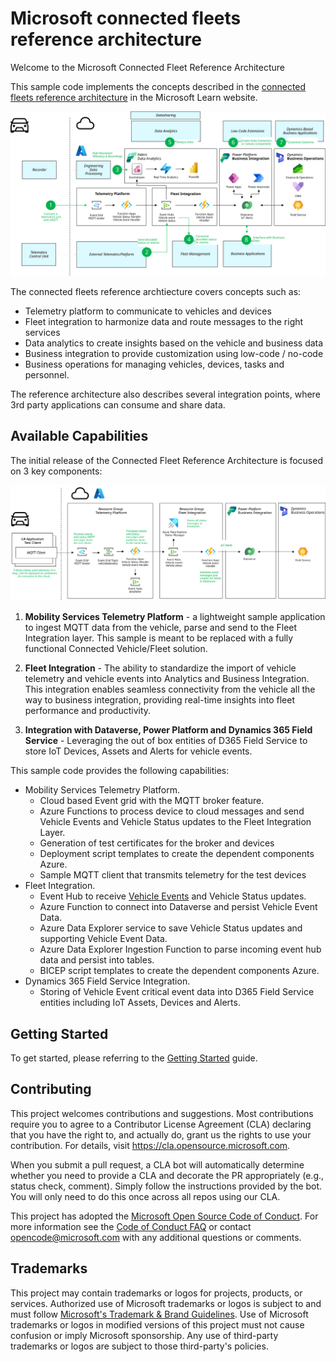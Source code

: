 # Microsoft connected fleets reference architecture

Welcome to the Microsoft Connected Fleet Reference Architecture

This sample code implements the concepts described in the [connected fleets reference architecture](https://learn.microsoft.com/azure/architecture/industries/automotive/automotive-connected-fleets)  in the Microsoft Learn website.

![High Level Architecture](./docs/images/high-level-architecture.svg)

The connected fleets reference archtiecture covers concepts such as:

- Telemetry platform to communicate to vehicles and devices
- Fleet integration to harmonize data and route messages to the right services
- Data analytics to create insights based on the vehicle and business data
- Business integration to provide customization using low-code / no-code
- Business operations for managing vehicles, devices, tasks and personnel.

The reference architecture also describes several integration points, where 3rd party applications can consume and share data.

## Available Capabilities

The initial release of the Connected Fleet Reference Architecture is focused on 3 key components:

![High Level Architecture](./docs/images/capabilities-overview.svg)

1. **Mobility Services Telemetry Platform** - a lightweight sample application to ingest MQTT data from the vehicle, parse and send to the Fleet Integration layer.   This sample is meant to be replaced with a fully functional Connected Vehicle/Fleet solution.

1. **Fleet Integration** - The ability to standardize the import of vehicle telemetry and vehicle events into Analytics and Business Integration. This integration enables seamless connectivity from the vehicle all the way to business integration, providing real-time insights into fleet performance and productivity.

1. **Integration with Dataverse, Power Platform and Dynamics 365 Field Service** - Leveraging the out of box entities of D365 Field Service to store IoT Devices, Assets and Alerts for vehicle events.

This sample code provides the following capabilities:

- Mobility Services Telemetry Platform.
  - Cloud based Event grid with the MQTT broker feature.
  - Azure Functions to process device to cloud messages and send Vehicle Events and Vehicle Status updates to the Fleet Integration Layer.
  - Generation of test certificates for the broker and devices
  - Deployment script templates to create the dependent components Azure.
  - Sample MQTT client that transmits telemetry for the test devices
- Fleet Integration.
  - Event Hub to receive [Vehicle Events](./docs/EventMessages.md) and Vehicle Status updates.
  - Azure Function to connect into Dataverse and persist Vehicle Event Data.
  - Azure Data Explorer service to save Vehicle Status updates and supporting Vehicle Event Data.
  - Azure Data Explorer Ingestion Function to parse incoming event hub data and persist into tables.
  - BICEP script templates to create the dependent components Azure.
- Dynamics 365 Field Service Integration.
  - Storing of Vehicle Event critical event data into D365 Field Service entities including IoT Assets, Devices and Alerts.

## Getting Started

To get started, please referring to the [Getting Started](./docs/GettingStarted.md) guide.

## Contributing

This project welcomes contributions and suggestions.  Most contributions require you to agree to a
Contributor License Agreement (CLA) declaring that you have the right to, and actually do, grant us
the rights to use your contribution. For details, visit https://cla.opensource.microsoft.com.

When you submit a pull request, a CLA bot will automatically determine whether you need to provide
a CLA and decorate the PR appropriately (e.g., status check, comment). Simply follow the instructions
provided by the bot. You will only need to do this once across all repos using our CLA.

This project has adopted the [Microsoft Open Source Code of Conduct](https://opensource.microsoft.com/codeofconduct/).
For more information see the [Code of Conduct FAQ](https://opensource.microsoft.com/codeofconduct/faq/) or
contact [opencode@microsoft.com](mailto:opencode@microsoft.com) with any additional questions or comments.

## Trademarks

This project may contain trademarks or logos for projects, products, or services. Authorized use of Microsoft trademarks or logos is subject to and must follow [Microsoft's Trademark & Brand Guidelines](https://www.microsoft.com/en-us/legal/intellectualproperty/trademarks/usage/general).
Use of Microsoft trademarks or logos in modified versions of this project must not cause confusion or imply Microsoft sponsorship.
Any use of third-party trademarks or logos are subject to those third-party's policies.
